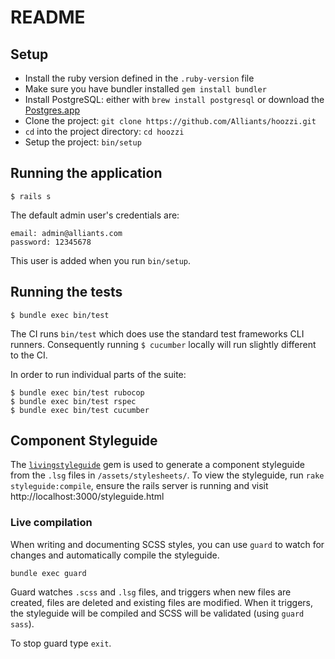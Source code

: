 # README

## Setup

- Install the ruby version defined in the `.ruby-version` file
- Make sure you have bundler installed `gem install bundler`
- Install PostgreSQL: either with `brew install postgresql` or download the [Postgres.app](http://postgresapp.com/)
- Clone the project: `git clone https://github.com/Alliants/hoozzi.git`
- `cd` into the project directory: `cd hoozzi`
- Setup the project: `bin/setup`

## Running the application

`$ rails s`

The default admin user's credentials are:

```
email: admin@alliants.com
password: 12345678
```

This user is added when you run `bin/setup`.

## Running the tests

`$ bundle exec bin/test`

The CI runs `bin/test` which does use the standard test frameworks CLI runners.
Consequently running `$ cucumber` locally will run slightly different to the CI.

In order to run individual parts of the suite:
```
$ bundle exec bin/test rubocop
$ bundle exec bin/test rspec
$ bundle exec bin/test cucumber
```

## Component Styleguide

The [`livingstyleguide`](https://livingstyleguide.org/) gem is used to generate a component styleguide from the `.lsg` files in `/assets/stylesheets/`. To view the styleguide, run `rake styleguide:compile`, ensure the rails server is running and visit http://localhost:3000/styleguide.html

### Live compilation

When writing and documenting SCSS styles, you can use `guard` to watch for changes and automatically compile the styleguide.

`bundle exec guard`

Guard watches `.scss` and `.lsg` files, and triggers when new files are created, files are deleted and existing files are modified. When it triggers, the styleguide will be compiled and SCSS will be validated (using `guard sass`).

To stop guard type `exit`.
